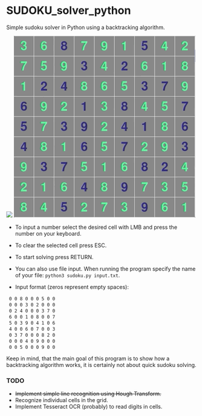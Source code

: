# SUDOKU_solver_python
Simple sudoku solver in Python using a backtracking algorithm.

![](sudoku_gif1.gif)
![](sudoku_gif2.gif)

- To input a number select the desired cell with LMB and press the number on your keyboard.
- To clear the selected cell press ESC.
- To start solving press RETURN.

- You can also use file input. When running the program specify the name of your file: `python3 sudoku.py input.txt`.
- Input format (zeros represent empty spaces):
```
 0 0 8 0 0 0 5 0 0 
 0 0 0 3 0 2 0 0 0
 0 2 4 0 0 0 3 7 0
 6 0 0 1 0 8 0 0 7 
 5 0 3 9 0 4 1 0 6
 4 0 0 6 0 7 0 0 3
 0 3 7 0 0 0 8 2 0
 0 0 0 4 0 9 0 0 0
 0 0 5 0 0 0 9 0 0
```

Keep in mind, that the main goal of this program is to show how a backtracking algorithm works, it is certainly not about quick sudoku solving.

### TODO
- <s>Implement simple line recognition using Hough Transform.</s>
- Recognize individual cells in the grid.
- Implement Tesseract OCR (probably) to read digits in cells.